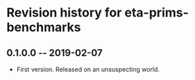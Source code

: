 # Revision history for eta-prims-benchmarks

## 0.1.0.0  -- 2019-02-07

* First version. Released on an unsuspecting world.

